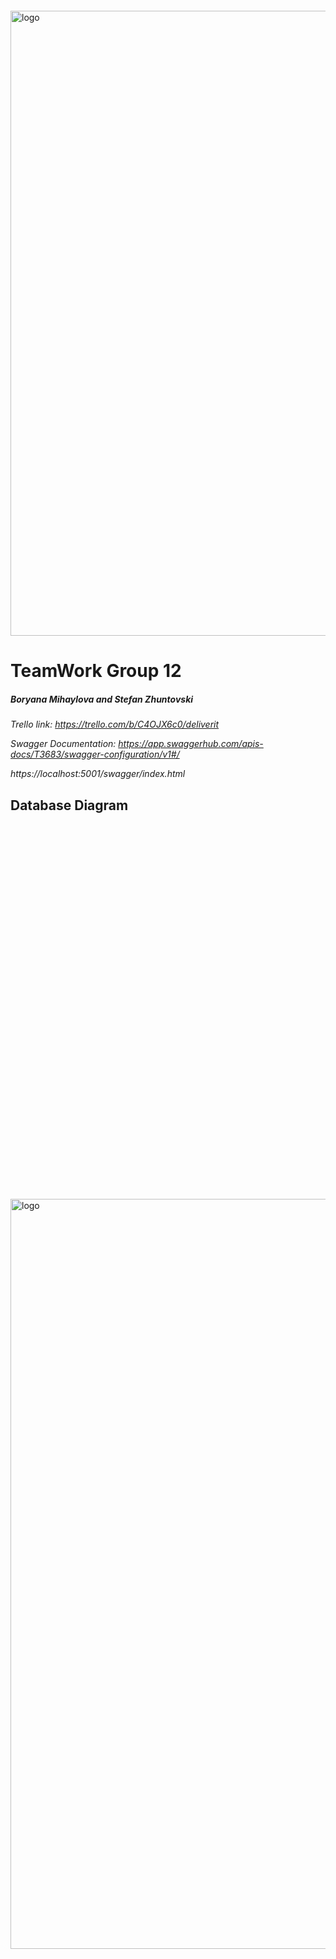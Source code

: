<img src="https://i.ibb.co/10Vzczb/team12logofinal.png)" alt="logo" width="1000px" style="margin-top: 20px;"/>

# TeamWork Group 12
##### Boryana Mihaylova and Stefan Zhuntovski
_Trello link: https://trello.com/b/C4OJX6c0/deliverit_

_Swagger Documentation:  https://app.swaggerhub.com/apis-docs/T3683/swagger-configuration/v1#/_

_https://localhost:5001/swagger/index.html_

## Database Diagram

 <img src="https://i.ibb.co/5jKBF9R/Database-Diagram.png)" alt="logo" width="1200px" style="margin-top: 600px;"/>
